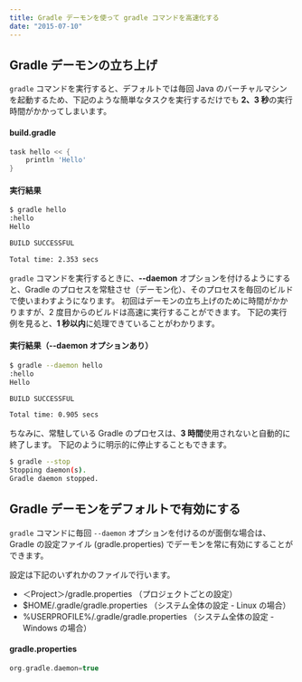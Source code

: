 ```yaml
---
title: Gradle デーモンを使って gradle コマンドを高速化する
date: "2015-07-10"
---
```


Gradle デーモンの立ち上げ
----

`gradle` コマンドを実行すると、デフォルトでは毎回 Java のバーチャルマシンを起動するため、下記のような簡単なタスクを実行するだけでも **2、3 秒**の実行時間がかかってしまいます。

#### build.gradle
```groovy
task hello << {
    println 'Hello'
}
```

#### 実行結果
```sh
$ gradle hello
:hello
Hello

BUILD SUCCESSFUL

Total time: 2.353 secs
```

`gradle` コマンドを実行するときに、**--daemon** オプションを付けるようにすると、Gradle のプロセスを常駐させ（デーモン化）、そのプロセスを毎回のビルドで使いまわすようになります。
初回はデーモンの立ち上げのために時間がかかりますが、2 度目からのビルドは高速に実行することができます。
下記の実行例を見ると、**1 秒以内**に処理できていることがわかります。

#### 実行結果（--daemon オプションあり）
```sh
$ gradle --daemon hello
:hello
Hello

BUILD SUCCESSFUL

Total time: 0.905 secs
```

ちなみに、常駐している Gradle のプロセスは、**3 時間**使用されないと自動的に終了します。
下記のように明示的に停止することもできます。

```sh
$ gradle --stop
Stopping daemon(s).
Gradle daemon stopped.
```

Gradle デーモンをデフォルトで有効にする
----

`gradle` コマンドに毎回 `--daemon` オプションを付けるのが面倒な場合は、Gradle の設定ファイル (gradle.properties) でデーモンを常に有効にすることができます。

設定は下記のいずれかのファイルで行います。

* ＜Project＞/gradle.properties （プロジェクトごとの設定）
* $HOME/.gradle/gradle.properties （システム全体の設定 - Linux の場合）
* %USERPROFILE%/.gradle/gradle.properties （システム全体の設定 - Windows の場合）

#### gradle.properties
```groovy
org.gradle.daemon=true
```

